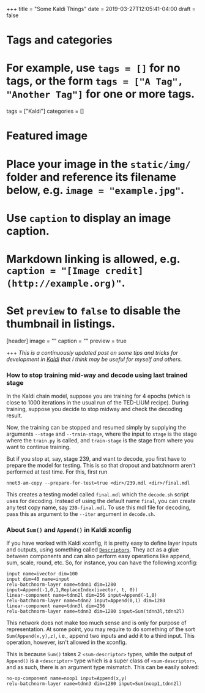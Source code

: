 +++
title = "Some Kaldi Things"
date = 2019-03-27T12:05:41-04:00
draft = false

# Tags and categories
# For example, use `tags = []` for no tags, or the form `tags = ["A Tag", "Another Tag"]` for one or more tags.
tags = ["Kaldi"]
categories = []

# Featured image
# Place your image in the `static/img/` folder and reference its filename below, e.g. `image = "example.jpg"`.
# Use `caption` to display an image caption.
#   Markdown linking is allowed, e.g. `caption = "[Image credit](http://example.org)"`.
# Set `preview` to `false` to disable the thumbnail in listings.
[header]
image = ""
caption = ""
preview = true

+++
*This is a continuously updated post on some tips and tricks for development in [Kaldi](http://kaldi-asr.org/) that I think may be useful for myself and others.* 

### How to stop training mid-way and decode using last trained stage


In the Kaldi chain model, suppose you are training for 4 epochs (which is close to 1000 iterations in the usual run of the TED-LIUM recipe). During training, suppose you decide to stop midway and check the decoding result. 

Now, the training can be stopped and resumed simply by supplying the arguments `--stage` and `--train-stage`, where the input to `stage` is the stage where the `train.py` is called, and `train-stage` is the stage from where you want to continue training.

But if you stop at, say, stage 239, and want to decode, you first have to prepare the model for testing. This is so that dropout and batchnorm aren't performed at test time. For this, first run

```
nnet3-am-copy --prepare-for-test=true <dir>/239.mdl <dir>/final.mdl
```

This creates a testing model called `final.mdl` which the `decode.sh` script uses for decoding. Instead of using the default name `final`, you can create any test copy name, say `239-final.mdl`. To use this mdl file for decoding, pass this as argument to the `--iter` argument in `decode.sh`.

### About `Sum()` and `Append()` in Kaldi xconfig

If you have worked with Kaldi xconfig, it is pretty easy to define layer inputs and outputs, using something called [`Descriptors`](http://kaldi-asr.org/doc/dnn3_code_data_types.html). They act as a glue between components and can also perform easy operations like append, sum, scale, round, etc. So, for instance, you can have the following xconfig:

```
input name=ivector dim=100
input dim=40 name=input
relu-batchnorm-layer name=tdnn1 dim=1280 input=Append(-1,0,1,ReplaceIndex(ivector, t, 0))
linear-component name=tdnn2l dim=256 input=Append(-1,0)
relu-batchnorm-layer name=tdnn2 input=Append(0,1) dim=1280
linear-component name=tdnn3l dim=256
relu-batchnorm-layer name=tdnn3 dim=1280 input=Sum(tdnn3l,tdnn2l)
```

This network does not make too much sense and is only for purpose of representation. At some point, you may require to do something of the sort `Sum(Append(x,y),z)`, i.e., append two inputs and add it to a third input. This operation, however, isn't allowed in the xconfig. 

This is because `Sum()` takes 2 `<sum-descriptor>` types, while the output of `Append()` is a `<descriptor>` type which is a super class of `<sum-descriptor>`, and as such, there is an argument type mismatch. This can be easily solved:

```
no-op-component name=noop1 input=Append(x,y)
relu-batchnorm-layer name=tdnn3 dim=1280 input=Sum(noop1,tdnn2l)
```
